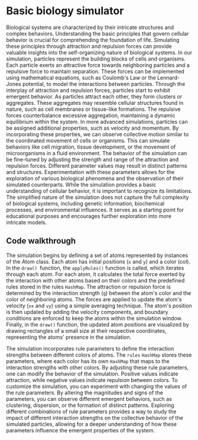 # Basic biology simulator

Biological systems are characterized by their intricate structures and complex behaviors. Understanding the basic principles that govern cellular behavior is crucial for comprehending the foundation of life. Simulating these principles through attraction and repulsion forces can provide valuable insights into the self-organizing nature of biological systems. In our simulation, particles represent the building blocks of cells and organisms. Each particle exerts an attractive force towards neighboring particles and a repulsive force to maintain separation. These forces can be implemented using mathematical equations, such as Coulomb's Law or the Lennard-Jones potential, to model the interactions between particles. Through the interplay of attraction and repulsion forces, particles start to exhibit emergent behavior. As particles attract each other, they form clusters or aggregates. These aggregates may resemble cellular structures found in nature, such as cell membranes or tissue-like formations. The repulsive forces counterbalance excessive aggregation, maintaining a dynamic equilibrium within the system. In more advanced simulations, particles can be assigned additional properties, such as velocity and momentum. By incorporating these properties, we can observe collective motion similar to the coordinated movement of cells or organisms. This can simulate behaviors like cell migration, tissue development, or the movement of microorganisms in a fluid environment. The behavior of the simulation can be fine-tuned by adjusting the strength and range of the attraction and repulsion forces. Different parameter values may result in distinct patterns and structures. Experimentation with these parameters allows for the exploration of various biological phenomena and the observation of their simulated counterparts. While the simulation provides a basic understanding of cellular behavior, it is important to recognize its limitations. The simplified nature of the simulation does not capture the full complexity of biological systems, including genetic information, biochemical processes, and environmental influences. It serves as a starting point for educational purposes and encourages further exploration into more intricate models.

## Code walkthrough
The simulation begins by defining a set of atoms represented by instances of the Atom class. Each atom has initial positions (`x` and `y`) and a color (col). In the `draw() `function, the `applyRules()` function is called, which iterates through each atom. For each atom, it calculates the total force exerted by the interaction with other atoms based on their colors and the predefined rules stored in the rules `HashMap`. The attraction or repulsion force is determined by the interaction strength (`g`) between the atom's color and the color of neighboring atoms. The forces are applied to update the atom's velocity (`vx` and `vy`) using a simple averaging technique. The atom's position is then updated by adding the velocity components, and boundary conditions are enforced to keep the atoms within the simulation window. Finally, in the `draw()` function, the updated atom positions are visualized by drawing rectangles of a small size at their respective coordinates, representing the atoms' presence in the simulation.

The simulation incorporates rule parameters to define the interaction strengths between different colors of atoms. The `rules` `HashMap` stores these parameters, where each color has its own `HashMap` that maps to the interaction strengths with other colors. By adjusting these rule parameters, one can modify the behavior of the simulation. Positive values indicate attraction, while negative values indicate repulsion between colors. To customize the simulation, you can experiment with changing the values of the rule parameters. By altering the magnitudes and signs of the parameters, you can observe different emergent behaviors, such as clustering, dispersion, or the formation of distinct patterns. Exploring different combinations of rule parameters provides a way to study the impact of different interaction strengths on the collective behavior of the simulated particles, allowing for a deeper understanding of how these parameters influence the emergent properties of the system.
